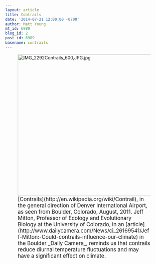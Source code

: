 ```yaml
---
layout: article
title: Contrails
date: '2014-07-21 12:00:00 -0700'
author: Matt Young
mt_id: 6989
blog_id: 2
post_id: 6989
basename: contrails
---
```

<figure>
<img src="{{ site.baseurl }}/uploads/2014/IMG_2292Contrails_600,JPG.jpg" alt="IMG_2292Contrails_600,JPG.jpg" width="600" height="450" />
<figcaption markdown="span">
<big>[Contrails](http://en.wikipedia.org/wiki/Contrail), in the general direction of Denver International Airport, as seen from Boulder, Colorado, August, 2011.  Jeff Mitton, Professor of Ecology and Evolutionary Biology at the University of Colorado, in an [article](http://www.dailycamera.com/News/ci_26169541/Jeff-Mitton:-Could-contrails-influence-our-climate) in the Boulder _Daily Camera_, reminds us that contrails reduce diurnal temperature fluctuations and may have a significant effect on climate.</big>

</figcaption>
</figure>

